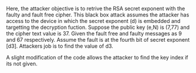 Here, the attacker objective is to retrive the RSA secret exponent with the faulty and fault free cipher. This black box attack assumes the attacker has access to the device in which the secret exponent (d) is embedded and targetting the decryption fuction.
Suppose the public key (e,N) is (7,77) and the cipher text value is 37. Given the fault free and faulty messages as 9 and 67 respectively. Assume the fault is at the fourth bit of secret exponent [d3]. Attackers job is to find the value of d3.

A slight modification of the code allows the attacker to find the key index if its not given.

